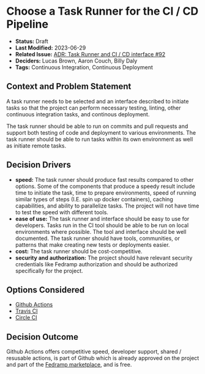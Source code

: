 # Choose a Task Runner for the CI / CD Pipeline

- **Status:** Draft <!-- REQUIRED -->
- **Last Modified:** 2023-06-29 <!-- REQUIRED -->
- **Related Issue:** [ADR: Task Runner and CI / CD interface #92
](https://github.com/HHS/grants-api/issues/92) <!-- RECOMMENDED -->
- **Deciders:** Lucas Brown, Aaron Couch, Billy Daly <!-- REQUIRED -->
- **Tags:** Continuous Integration, Continuous Deployment <!-- OPTIONAL -->

## Context and Problem Statement

A task runner needs to be selected and an interface described to initiate tasks so that the project can perform necessary testing, linting, other continuous integration tasks, and continous deployment.

The task runner should be able to run on commits and pull requests and support both testing of code and deployment to various environments. The task runner should be able to run tasks within its own environment as well as initiate remote tasks.

## Decision Drivers <!-- RECOMMENDED -->

- **speed:** The task runner should produce fast results compared to other options. Some of the components that produce a speedy result include time to initiate the task, time to prepare environments, speed of running similar types of steps (I.E. spin up docker containers), caching capabilities, and ability to parallelize tasks. The project will not have time to test the speed with different tools.
- **ease of use:** The task runner and interface should be easy to use for developers. Tasks run in the CI tool should be able to be run on local environments where possible. The tool and interface should be well documented. The task runner should have tools, communities, or patterns that make creating new tests or deployments easier.
- **cost:** The task runner should be cost-competitive.
- **security and authorization:** The project should have relevant security credentials like Fedramp authorization and should be authorized specifically for the project.

## Options Considered

- [Github Actions](https://github.com/features/actions) 
- [Travis CI](https://www.travis-ci.com/)
- [Circle CI](https://circleci.com/)

## Decision Outcome <!-- REQUIRED -->

Github Actions offers competitive speed, developer support, shared / resusable actions, is part of Github which is already approved on the project and part of the [Fedramp marketplace](https://marketplace.fedramp.gov/products/FR1812058188), and is free. 

